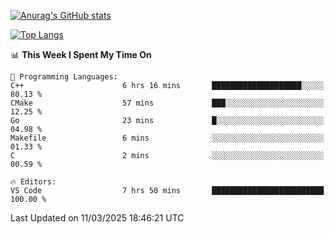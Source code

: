 [![Anurag's GitHub stats](https://github-readme-stats.vercel.app/api?username=wugouzi&count_private=true)](https://github.com/anuraghazra/github-readme-stats)

[![Top Langs](https://github-readme-stats.vercel.app/api/top-langs/?username=wugouzi&layout=compact&count_private=true&hide=html)](https://github.com/anuraghazra/github-readme-stats)

<!--START_SECTION:waka-->
📊 **This Week I Spent My Time On** 

```text
💬 Programming Languages: 
C++                      6 hrs 16 mins       ████████████████████░░░░░   80.13 % 
CMake                    57 mins             ███░░░░░░░░░░░░░░░░░░░░░░   12.25 % 
Go                       23 mins             █░░░░░░░░░░░░░░░░░░░░░░░░   04.98 % 
Makefile                 6 mins              ░░░░░░░░░░░░░░░░░░░░░░░░░   01.33 % 
C                        2 mins              ░░░░░░░░░░░░░░░░░░░░░░░░░   00.59 % 

🔥 Editors: 
VS Code                  7 hrs 50 mins       █████████████████████████   100.00 % 
```


 Last Updated on 11/03/2025 18:46:21 UTC
<!--END_SECTION:waka-->

<!--
**wugouzi/wugouzi** is a ✨ _special_ ✨ repository because its `README.md` (this file) appears on your GitHub profile.

Here are some ideas to get you started:

- 🔭 I’m currently working on ...
- 🌱 I’m currently learning ...
- 👯 I’m looking to collaborate on ...
- 🤔 I’m looking for help with ...
- 💬 Ask me about ...
- 📫 How to reach me: ...
- 😄 Pronouns: ...
- ⚡ Fun fact: ...
-->
